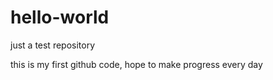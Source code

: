 # hello-world
just a test repository

this is my first github code, hope to make progress every day
